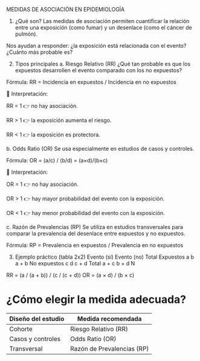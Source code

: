 MEDIDAS DE ASOCIACIÓN EN EPIDEMIOLOGÍA
1. ¿Qué son?
Las medidas de asociación permiten cuantificar la relación entre una exposición (como fumar) y un desenlace (como el cáncer de pulmón).

Nos ayudan a responder: ¿la exposición está relacionada con el evento? ¿Cuánto más probable es?

2. Tipos principales
a. Riesgo Relativo (RR)
¿Qué tan probable es que los expuestos desarrollen el evento comparado con los no expuestos?

Fórmula:
RR = Incidencia en expuestos / Incidencia en no expuestos

📍 Interpretación:

RR = 1 👉 no hay asociación.

RR > 1 👉 la exposición aumenta el riesgo.

RR < 1 👉 la exposición es protectora.

b. Odds Ratio (OR)
Se usa especialmente en estudios de casos y controles.

Fórmula:
OR = (a/c) / (b/d) = (a×d)/(b×c)

📍 Interpretación:

OR = 1 👉 no hay asociación.

OR > 1 👉 hay mayor probabilidad del evento con la exposición.

OR < 1 👉 hay menor probabilidad del evento con la exposición.

c. Razón de Prevalencias (RP)
Se utiliza en estudios transversales para comparar la prevalencia del desenlace entre expuestos y no expuestos.

Fórmula:
RP = Prevalencia en expuestos / Prevalencia en no expuestos

3. Ejemplo práctico (tabla 2x2)
Evento (sí)	Evento (no)	Total
Expuestos	a	b	a + b
No expuestos	c	d	c + d
Total	a + c	b + d	N

RR = (a / (a + b)) / (c / (c + d))
OR = (a × d) / (b × c)

# ¿Cómo elegir la medida adecuada?

| Diseño del estudio | Medida recomendada         |
|--------------------|----------------------------|
| Cohorte            | Riesgo Relativo (RR)       |
| Casos y controles  | Odds Ratio (OR)            |
| Transversal        | Razón de Prevalencias (RP) |

